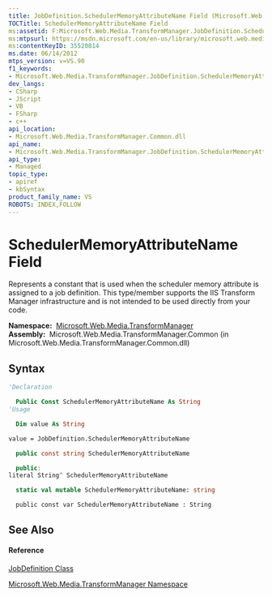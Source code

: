 ```yaml
---
title: JobDefinition.SchedulerMemoryAttributeName Field (Microsoft.Web.Media.TransformManager)
TOCTitle: SchedulerMemoryAttributeName Field
ms:assetid: F:Microsoft.Web.Media.TransformManager.JobDefinition.SchedulerMemoryAttributeName
ms:mtpsurl: https://msdn.microsoft.com/en-us/library/microsoft.web.media.transformmanager.jobdefinition.schedulermemoryattributename(v=VS.90)
ms:contentKeyID: 35520814
ms.date: 06/14/2012
mtps_version: v=VS.90
f1_keywords:
- Microsoft.Web.Media.TransformManager.JobDefinition.SchedulerMemoryAttributeName
dev_langs:
- CSharp
- JScript
- VB
- FSharp
- c++
api_location:
- Microsoft.Web.Media.TransformManager.Common.dll
api_name:
- Microsoft.Web.Media.TransformManager.JobDefinition.SchedulerMemoryAttributeName
api_type:
- Managed
topic_type:
- apiref
- kbSyntax
product_family_name: VS
ROBOTS: INDEX,FOLLOW
---
```


# SchedulerMemoryAttributeName Field

Represents a constant that is used when the scheduler memory attribute is assigned to a job definition. This type/member supports the IIS Transform Manager infrastructure and is not intended to be used directly from your code.

**Namespace:**  [Microsoft.Web.Media.TransformManager](microsoft-web-media-transformmanager-namespace.md)  
**Assembly:**  Microsoft.Web.Media.TransformManager.Common (in Microsoft.Web.Media.TransformManager.Common.dll)

## Syntax

``` vb
'Declaration

  Public Const SchedulerMemoryAttributeName As String
'Usage

  Dim value As String

value = JobDefinition.SchedulerMemoryAttributeName
```

``` csharp
  public const string SchedulerMemoryAttributeName
```

``` c++
  public:
literal String^ SchedulerMemoryAttributeName
```

``` fsharp
  static val mutable SchedulerMemoryAttributeName: string
```

``` jscript
  public const var SchedulerMemoryAttributeName : String
```

## See Also

#### Reference

[JobDefinition Class](jobdefinition-class-microsoft-web-media-transformmanager.md)

[Microsoft.Web.Media.TransformManager Namespace](microsoft-web-media-transformmanager-namespace.md)

